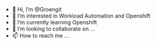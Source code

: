 - 👋 Hi, I’m @Groengit
- 👀 I’m interested in Workload Automation and Openshift
- 🌱 I’m currently learning Openshift
- 💞️ I’m looking to collaborate on ...
- 📫 How to reach me ...

<!---
Groengit/Groengit is a ✨ special ✨ repository because its `README.md` (this file) appears on your GitHub profile.
You can click the Preview link to take a look at your changes.
--->
